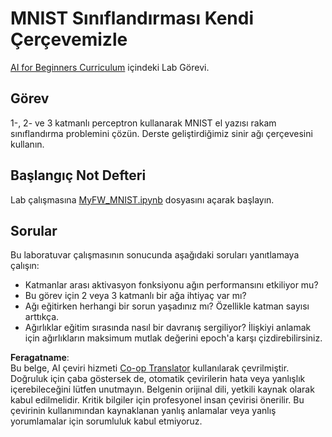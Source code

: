 <!--
CO_OP_TRANSLATOR_METADATA:
{
  "original_hash": "48fdd704d483e19bc3d7464074c9fcbe",
  "translation_date": "2025-08-26T07:34:52+00:00",
  "source_file": "lessons/3-NeuralNetworks/04-OwnFramework/lab/README.md",
  "language_code": "tr"
}
-->
# MNIST Sınıflandırması Kendi Çerçevemizle

[AI for Beginners Curriculum](https://github.com/microsoft/ai-for-beginners) içindeki Lab Görevi.

## Görev

1-, 2- ve 3 katmanlı perceptron kullanarak MNIST el yazısı rakam sınıflandırma problemini çözün. Derste geliştirdiğimiz sinir ağı çerçevesini kullanın.

## Başlangıç Not Defteri

Lab çalışmasına [MyFW_MNIST.ipynb](../../../../../../lessons/3-NeuralNetworks/04-OwnFramework/lab/MyFW_MNIST.ipynb) dosyasını açarak başlayın.

## Sorular

Bu laboratuvar çalışmasının sonucunda aşağıdaki soruları yanıtlamaya çalışın:

- Katmanlar arası aktivasyon fonksiyonu ağın performansını etkiliyor mu?
- Bu görev için 2 veya 3 katmanlı bir ağa ihtiyaç var mı?
- Ağı eğitirken herhangi bir sorun yaşadınız mı? Özellikle katman sayısı arttıkça.
- Ağırlıklar eğitim sırasında nasıl bir davranış sergiliyor? İlişkiyi anlamak için ağırlıkların maksimum mutlak değerini epoch'a karşı çizdirebilirsiniz.

**Feragatname**:  
Bu belge, AI çeviri hizmeti [Co-op Translator](https://github.com/Azure/co-op-translator) kullanılarak çevrilmiştir. Doğruluk için çaba göstersek de, otomatik çevirilerin hata veya yanlışlık içerebileceğini lütfen unutmayın. Belgenin orijinal dili, yetkili kaynak olarak kabul edilmelidir. Kritik bilgiler için profesyonel insan çevirisi önerilir. Bu çevirinin kullanımından kaynaklanan yanlış anlamalar veya yanlış yorumlamalar için sorumluluk kabul etmiyoruz.